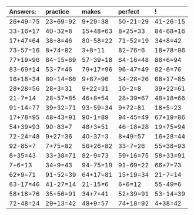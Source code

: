 | Answers: | practice | makes | perfect | ! |
| :--- | :--- | :--- | :--- | :--- |
| 26+49=75 | 23+69=92 | 9+29=38 | 50-21=29 | 41-26=15 | 
| 33-16=17 | 40-32=8 | 15+48=63 | 8+25=33 | 84-68=16 | 
| 17+47=64 | 38+8=46 | 80-58=22 | 71-52=19 | 34+8=42 | 
| 73-57=16 | 8+74=82 | 3+8=11 | 82-76=6 | 18+78=96 | 
| 77+19=96 | 84-15=69 | 57-39=18 | 64-16=48 | 88+6=94 | 
| 83-69=14 | 53-7=46 | 79+17=96 | 96-47=49 | 82-6=76 | 
| 16+18=34 | 80-14=66 | 9+87=96 | 54-28=26 | 68+17=85 | 
| 28+28=56 | 28+3=31 | 9+22=31 | 10-2=8 | 39+22=61 | 
| 21-7=14 | 28+57=85 | 46+8=54 | 28+39=67 | 48+18=66 | 
| 91-14=77 | 39+32=71 | 93-59=34 | 9+72=81 | 18+5=23 | 
| 17+78=95 | 48+43=91 | 90-1=89 | 94-45=49 | 67+19=86 | 
| 54+39=93 | 90-83=7 | 48+3=51 | 46-18=28 | 19+75=94 | 
| 72-24=48 | 9+27=36 | 40-37=3 | 8+49=57 | 16+28=44 | 
| 92-85=7 | 7+75=82 | 56+26=82 | 33-7=26 | 55+38=93 | 
| 8+35=43 | 33+38=71 | 82-9=73 | 59+16=75 | 58+33=91 | 
| 7+6=13 | 34+9=43 | 94-75=19 | 91-69=22 | 66+7=73 | 
| 62+9=71 | 91-52=39 | 64+17=81 | 15+19=34 | 21-7=14 | 
| 63-17=46 | 41-27=14 | 21-15=6 | 6+6=12 | 55-49=6 | 
| 58+18=76 | 35+56=91 | 34+7=41 | 52+39=91 | 53-14=39 | 
| 72-48=24 | 29+13=42 | 48+9=57 | 74+18=92 | 4+38=42 | 
